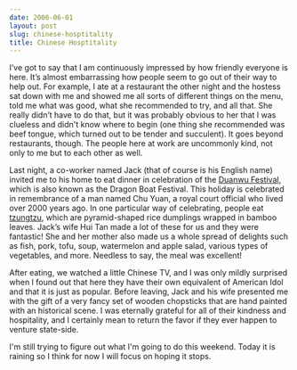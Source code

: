 ```yaml
---
date: 2006-06-01
layout: post
slug: chinese-hosptitality
title: Chinese Hosptitality
---
```


I’ve got to say that I am continuously impressed by how friendly everyone is here. It’s almost embarrassing how people seem to go out of their way to help out. For example, I ate at a restaurant the other night and the hostess sat down with me and showed me all sorts of different things on the menu, told me what was good, what she recommended to try, and all that. She really didn’t have to do that, but it was probably obvious to her that I was clueless and didn't know where to begin (one thing she recommended was beef tongue, which turned out to be tender and succulent). It goes beyond restaurants, though. The people here at work are uncommonly kind, not only to me but to each other as well.

Last night, a co-worker named Jack (that of course is his English name) invited me to his home to eat dinner in celebration of the [Duanwu Festival](http://www.chinastyle.cn/festivals/duanwu-festival.htm), which is also known as the Dragon Boat Festival. This holiday is celebrated in remembrance of a man named Chu Yuan, a royal court official who lived over 2000 years ago. In one particular way of celebrating, people eat [tzungtzu](http://www.globalholidays.org/contents/?h=6), which are pyramid-shaped rice dumplings wrapped in bamboo leaves. Jack’s wife Hui Tan made a lot of these for us and they were fantastic! She and her mother also made us a whole spread of delights such as fish, pork, tofu, soup, watermelon and apple salad, various types of vegetables, and more. Needless to say, the meal was excellent!

After eating, we watched a little Chinese TV, and I was only mildly surprised when I found out that here they have their own equivalent of American Idol and that it is just as popular. Before leaving, Jack and his wife presented me with the gift of a very fancy set of wooden chopsticks that are hand painted with an historical scene. I was eternally grateful for all of their kindness and hospitality, and I certainly mean to return the favor if they ever happen to venture state-side.

I'm still trying to figure out what I'm going to do this weekend. Today it is raining so I think for now I will  focus on hoping it stops.
